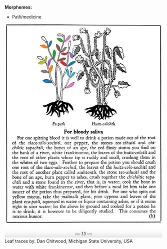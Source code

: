 
**Morphemes:**

- Patli/medicine

![D_ID033_p033_01_Ez-patli.png](assets/D_ID033_p033_01_Ez-patli.png)  
Leaf traces by: Dan Chitwood, Michigan State University, USA  
